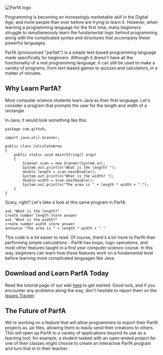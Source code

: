 ![ParfA logo](http://i.imgur.com/yPF8UfJ.png)

Programming is becoming an increasingly marketable skill in the Digital Age, and more people than ever before are trying to learn it. However, when learning a programming language for the first time, many beginners struggle to simultaneously learn the fundamental logic behind programming along with the complicated syntax and structures that accompany these powerful languages.

ParfA (pronounced "parfait") is a simple text-based programming language made specifically for beginners. Although it doesn't have all the functionality of a real programming language, it can still be used to make a variety of programs, from text-based games to quizzes and calculators, in a matter of minutes. 

## Why Learn ParfA?

Most computer science students learn Java as their first language. Let's consider a program that prompts the user for the length and width of a rectangle

In Java, it would look something like this:

````
package com.github;

import java.util.Scanner;

public class CalculateArea
{
    public static void main(String[] args)
    {
        Scanner scan = new Scanner(System.in);
        System.out.println("What is the length? ");
        double length = scan.nextDouble();
        System.out.println("What is the width? ");
        double width = scan.nextDouble();
        System.out.println("The area is " + length * width + ".");
    }
}
````
Scary, right? Let's take a look at this same program in ParfA:
````
ask "What is the length?"
create number length store answer
ask "What is the width?"
create number width store answer
announce "The area is " + length * width + "."
````
This code is a lot easier to read. Of course, there's a lot more to ParfA than performing simple calculations - ParfA has loops, logic operations, and most other features taught in a first year computer science course. In this way, beginners can learn how these features work on a fundamental level before learning more complicated languages like Java. 

## Download and Learn ParfA Today

Read the tutorial page of our wiki [here](https://github.com/arjunvnair/ParfA/wiki/Tutorial) to get started. Good luck, and if you encounter any problems along the way, don't hesitate to report them on the [Issues Tracker](https://github.com/arjunvnair/ParfA/wiki/Tutorial).

## The Future of ParfA

We're working on a feature that will allow programmers to export their ParfA projects as .jar files, allowing them to easily send their creations to others. This will open up ParfA to a variety of applications beyond its use as a learning tool; for example, a student tasked with an open-ended project for one of their classes might choose to create an interactive ParfA program and turn that in to their teacher.
